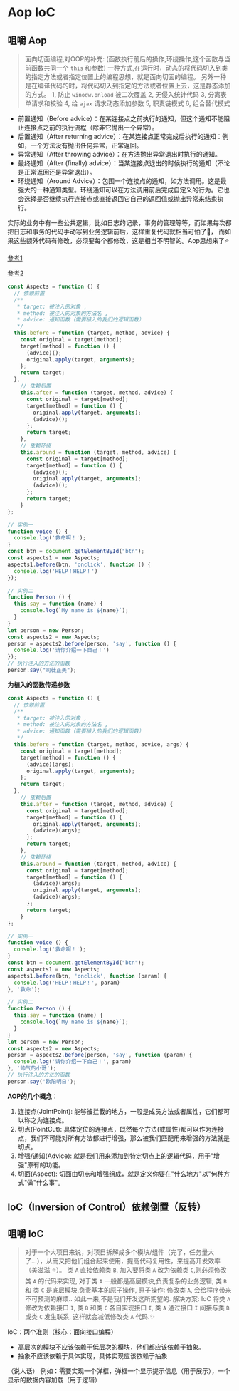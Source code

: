 # Aop IoC

## 咀嚼 Aop

> 面向切面编程,对OOP的补充: (函数执行前后的操作,环绕操作,这个函数与当前函数共同一个 `this` 和参数)
> 一种方式,在运行时，动态的将代码切入到类的指定方法或者指定位置上的编程思想，就是面向切面的编程。
> 另外一种是在编译代码的时，将代码切入到指定的方法或者位置上去，这是静态添加的方式。
> 1, 防止 `winodw.onload` 被二次覆盖
> 2, 无侵入统计代码
> 3, 分离表单请求和校验
> 4, 给 `ajax` 请求动态添加参数
> 5, 职责链模式
> 6, 组合替代模式

- 前置通知（Before advice）：在某连接点之前执行的通知，但这个通知不能阻止连接点之前的执行流程（除非它抛出一个异常）。
- 后置通知（After returning advice）：在某连接点正常完成后执行的通知：例如，一个方法没有抛出任何异常，正常返回。
- 异常通知（After throwing advice）：在方法抛出异常退出时执行的通知。
- 最终通知（After (finally) advice）：当某连接点退出的时候执行的通知（不论是正常返回还是异常退出）。
- 环绕通知（Around Advice）：包围一个连接点的通知，如方法调用。这是最强大的一种通知类型。环绕通知可以在方法调用前后完成自定义的行为。它也会选择是否继续执行连接点或直接返回它自己的返回值或抛出异常来结束执行。

实际的业务中有一些公共逻辑，比如日志的记录，事务的管理等等，而如果每次都把日志和事务的代码手动写到业务逻辑前后，这样重复代码就相当可怕了:bug:，
而如果这些额外代码有修改，必须要每个都修改，这是相当不明智的。Aop思想来了:star:

[参考1](https://www.jianshu.com/p/ec24aa4b3ee7 "AOP")

[参考2](https://www.jb51.net/article/130906.htm "AOP")

```js
const Aspects = function () {
  // 依赖前置
  /**
   * target: 被注入的对象 ,
   * method: 被注入的对象的方法名 ,
   * advice: 通知函数（需要植入的我们的逻辑函数）
   */
  this.before = function (target, method, advice) {
    const original = target[method];
    target[method] = function () {
      (advice)();
      original.apply(target, arguments);
    };
    return target;
  },
    // 依赖后置
    this.after = function (target, method, advice) {
      const original = target[method];
      target[method] = function () {
        original.apply(target, arguments);
        (advice)();
      };
      return target;
    },
    // 依赖环绕
    this.around = function (target, method, advice) {
      const original = target[method];
      target[method] = function () {
        (advice)();
        original.apply(target, arguments);
        (advice)();
      };
      return target;
    }
};

// 实例一
function voice () {
  console.log('救命啊！');
}
const btn = document.getElementById("btn");
const aspects1 = new Aspects;
aspects1.before(btn, 'onclick', function () {
  console.log('HELP！HELP！')
});

// 实例二
function Person () {
  this.say = function (name) {
    console.log(`My name is ${name}`);
  }
}
let person = new Person;
const aspects2 = new Aspects;
person = aspects2.before(person, 'say', function () {
  console.log('请你介绍一下自己！')
});
// 执行注入的方法的函数
person.say("司徒正美");
```

**为植入的函数传递参数**

```js
const Aspects = function () {
  // 依赖前置
  /**
   * target: 被注入的对象 ,
   * method: 被注入的对象的方法名 ,
   * advice: 通知函数（需要植入的我们的逻辑函数）
   */
  this.before = function (target, method, advice, args) {
    const original = target[method];
    target[method] = function () {
      (advice)(args);
      original.apply(target, arguments);
    };
    return target;
  },
    // 依赖后置
    this.after = function (target, method, advice) {
      const original = target[method];
      target[method] = function () {
        original.apply(target, arguments);
        (advice)(args);
      };
      return target;
    },
    // 依赖环绕
    this.around = function (target, method, advice) {
      const original = target[method];
      target[method] = function () {
        (advice)(args);
        original.apply(target, arguments);
        (advice)(args);
      };
      return target;
    }
};

// 实例一
function voice () {
  console.log('救命啊！');
}
const btn = document.getElementById("btn");
const aspects1 = new Aspects;
aspects1.before(btn, 'onclick', function (param) {
  console.log('HELP！HELP！', param)
}, '救命');

// 实例二
function Person () {
  this.say = function (name) {
    console.log(`My name is ${name}`);
  }
}
let person = new Person;
const aspects2 = new Aspects;
person = aspects2.before(person, 'say', function (param) {
  console.log('请你介绍一下自己！', param)
}, '帅气的小哥');
// 执行注入的方法的函数
person.say('欧阳明日');
```

**AOP的几个概念**：

1. 连接点(JointPoint): 能够被拦截的地方，一般是成员方法或者属性，它们都可以称之为连接点。
2. 切点(PointCut): 具体定位的连接点，既然每个方法(或属性)都可以作为连接点，我们不可能对所有方法都进行增强，那么被我们匹配用来增强的方法就是切点。
3. 增强/通知(Advice): 就是我们用来添加到特定切点上的逻辑代码，用于"增强"原有的功能。
4. 切面(Aspect): 切面由切点和增强组成，就是定义你要在"什么地方"以"何种方式"做"什么事"。


## IoC（Inversion of Control）依赖倒置（反转）

## 咀嚼 IoC

> 对于一个大项目来说，对项目拆解成多个模块/组件（完了，任务量大了...），从而又把他们组合起来使用，提高代码复用性，来提高开发效率（美滋滋 :star:）。
> 类 `A` 直接依赖类 `B`, 加入要将类 `A` 改为依赖类 `C`,则必须修改类 `A` 的代码来实现, 对于类 `A` 一般都是高层模块,负责复杂的业务逻辑; 类 `B` 和 类 `C` 是底层模块,负责基本的原子操作, 原子操作: 修改类 `A`, 会给程序带来不可预测的麻烦.. 如此一来,不是我们开发这所期望的.
> 解决方案: IoC
> 将类 `A` 修改为依赖接口 `I`, 类 `B` 和类 `C` 各自实现接口 `I`, 类 `A` 通过接口 `I` 间接与类 `B` 或类 `C` 发生联系, 这样就会减低修改类 `A` 代码.:sparkles:

IoC：两个准则（核心：面向接口编程）

- 高层次的模块不应该依赖于低层次的模块，他们都应该依赖于抽象。
- 抽象不应该依赖于具体实现，具体实现应该依赖于抽象
  
（说人话）
例如：需要实现一个弹框，弹框一个显示提示信息（用于展示），一个显示的数据内容加载（用于逻辑）
